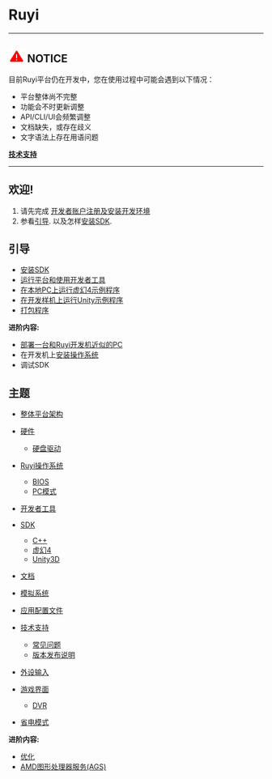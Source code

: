 # Ruyi

---
## ![](/docs/img/warning.png) NOTICE
目前Ruyi平台仍在开发中，您在使用过程中可能会遇到以下情况：

* 平台整体尚不完整
* 功能会不时更新调整
* API/CLI/UI会频繁调整
* 文档缺失，或存在歧义
* 文字语法上存在用语问题

__[技术支持](topics/support.md)__

---

## 欢迎!

1. 请先完成 [开发者账户注册及安装开发环境](topics/dev_onboarding.md)
1. 参看[引导](#tutorials). 以及怎样[安装SDK](tutorials/setup.md).

## 引导

* [安装SDK](tutorials/setup.md)
* [运行平台和使用开发者工具](tutorials/layer0_devtools.md)
* [在本地PC上运行虚幻4示例程序](tutorials/run_ue4_sample_pc.md)
* [在开发样机上运行Unity示例程序](tutorials/run_unity_sample_console.md)
* [打包程序](tutorials/how_to_pack.md)

__进阶内容:__

* [部署一台和Ruyi开发机近似的PC](topics/simulation_system.md)
* 在开发机上[安装操作系统](topics/os.md#Installation)
* 调试SDK

## 主题

* [整体平台架构](topics/layer0.md)
* [硬件](topics/hardware.md)
    * [硬盘驱动](topics/harddrive.md)
* [Ruyi操作系统](topics/os.md)
    * [BIOS](topics/bios.md)
    * [PC模式](topics/pc_mode.md)
* [开发者工具](topics/devtool.md)
* [SDK](topics/sdk.md)
    * [C++](topics/cplusplus.md)
    * [虚幻4](topics/ue4.md)
    * [Unity3D](topics/unity.md)
* [文档](topics/docs.md)
* [模拟系统](topics/simulation_system.md)
* [应用配置文件](topics/app_metadata.md)
* [技术支持](topics/support.md)
    * [常见问题](faq.md)
    * [版本发布说明](topics/release_notes.md)

* [外设输入](topics/input.md)
* [游戏界面](topics/overlay.md)
    * [DVR](topics/dvr.md)
* [省电模式](topics/lpm.md)

__进阶内容:__

* [优化](topics/optimization.md)
* [AMD图形处理器服务(AGS)](topics/amd_gpu_services.md)
